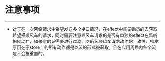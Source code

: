 # 注意事项

----

* 对于在一次网络请求中希望发送多个接口情况，在effect中需要动态的去获取希望搭顺风车的请求，同时需要注意顺风车请求的是否有单独的effect在监听相应动作，如果有的话需要进行过滤，以确保顺风车请求动作的一致性，根本原因在于store上的所有动作都是以流的形式被获取，且在应用周期内各个流是不会被重置的。
